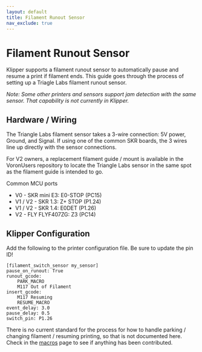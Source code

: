 ```yaml
---
layout: default
title: Filament Runout Sensor
nav_exclude: true
---
```


# Filament Runout Sensor

Klipper supports a filament runout sensor to automatically pause and resume a print if filament ends.  This guide goes through the process of setting up a Triagle Labs filament runout sensor.

_Note: Some other printers and sensors support jam detection with the same sensor.  That capability is not currently in Klipper._

## Hardware / Wiring

The Triangle Labs filament sensor takes a 3-wire connection: 5V power, Ground, and Signal.  If using one of the common SKR boards, the 3 wires line up directly with the sensor connections.

For V2 owners, a replacement filament guide / mount is available in the VoronUsers repository to locate the Triangle Labs sensor in the same spot as the filament guide is intended to go.

Common MCU ports

- V0 - SKR mini E3: E0-STOP (PC15)
- V1 / V2 - SKR 1.3: Z+ STOP (P1.24)
- V1 / V2 - SKR 1.4: E0DET (P1.26)
- V2 - FLY FLYF407ZG: Z3 (PC14)

## Klipper Configuration

Add the following to the printer configuration file.  Be sure to update the pin ID!

```
[filament_switch_sensor my_sensor]
pause_on_runout: True
runout_gcode:
    PARK_MACRO
    M117 Out of Filament
insert_gcode:
    M117 Resuming
    RESUME_MACRO
event_delay: 3.0
pause_delay: 0.5
switch_pin: P1.26
```

There is no current standard for the process for how to handle parking / changing filament / resuming printing, so that is not documented here.  Check in the [macros](../../macros/index.md) page to see if anything has been contributed.

